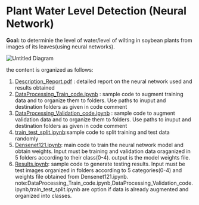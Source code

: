 # Plant Water Level Detection (Neural Network)
**Goal:** to determinie the level of water/level of wilting in soybean plants from images of its leaves(using neural networks).

![Untitled Diagram](https://user-images.githubusercontent.com/70597312/103419739-47785200-4bba-11eb-9e5f-13a3211b3c5d.png)

the content is organized as follows:
1. [Description_Report.pdf](https://github.com/VM-Kumar/Plant-Water-Level-Detection/blob/main/Description_Report.pdf) : detailed report on the neural network used and results obtained
2. [DataProcessing_Train_code.ipynb](https://github.com/VM-Kumar/Plant-Water-Level-Detection/blob/main/DataProcessing_Train_code.ipynb) : sample code to augment training data and to organize them to folders. Use paths to inuput and destination folders as given in code comment
3. [DataProcessing_Validation_code.ipynb](https://github.com/VM-Kumar/Plant-Water-Level-Detection/blob/main/DataProcessing_Validation_code.ipynb) : sample code to augment validation data and to organize them to folders. Use paths to inuput and destination folders as given in code comment
4. [train_test_split.ipynb](https://github.com/VM-Kumar/Plant-Water-Level-Detection/blob/main/train_test_split.ipynb):sample code to split training and test data randomly
5. [Densenet121.ipynb](https://github.com/VM-Kumar/Plant-Water-Level-Detection/blob/main/Densenet121.ipynb): main code to train the neural network model and obtain weights. Input must be training and validation data oraganized in 5 folders according to their class(0-4). output is the model weights file.
6. [Results.ipynb](https://github.com/VM-Kumar/Plant-Water-Level-Detection/blob/main/Results.ipynb): sample code to generate testing results. Input must be test images organized in folders according to 5 categories(0-4) and weights file obtained from Densenet121.ipynb.\
note:DataProcessing_Train_code.ipynb,DataProcessing_Validation_code.ipynb,train_test_split.ipynb are option if data is already augmented and organized into classes.




